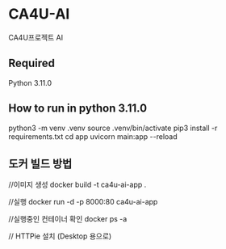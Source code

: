 # CA4U-AI
CA4U프로젝트 AI

## Required

Python 3.11.0

## How to run in python 3.11.0

python3 -m venv .venv
source .venv/bin/activate
pip3 install -r requirements.txt
cd app 
uvicorn main:app --reload

## 도커 빌드 방법
//이미지 생성
docker build -t ca4u-ai-app .

//실행
docker run -d -p 8000:80 ca4u-ai-app

//실행중인 컨테이너 확인
docker ps -a

// HTTPie 설치 (Desktop 용으로)